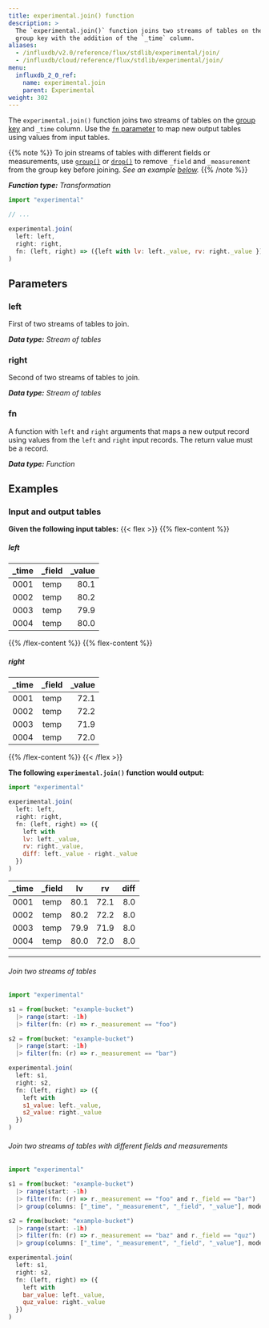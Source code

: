 ```yaml
---
title: experimental.join() function
description: >
  The `experimental.join()` function joins two streams of tables on the
  group key with the addition of the `_time` column.
aliases:
  - /influxdb/v2.0/reference/flux/stdlib/experimental/join/
  - /influxdb/cloud/reference/flux/stdlib/experimental/join/
menu:
  influxdb_2_0_ref:
    name: experimental.join
    parent: Experimental
weight: 302
---
```


The `experimental.join()` function joins two streams of tables on the
[group key](/influxdb/v2.0/reference/glossary/#group-key) and `_time` column.
Use the [`fn` parameter](#fn) to map new output tables using values from input tables.

{{% note %}}
To join streams of tables with different fields or measurements, use [`group()`](/influxdb/v2.0/reference/flux/stdlib/built-in/transformations/group/)
or [`drop()`](/influxdb/v2.0/reference/flux/stdlib/built-in/transformations/drop/) to remove
`_field` and `_measurement` from the group key before joining.
_See an example [below](#join-two-streams-of-tables-with-different-fields-and-measurements)._
{{% /note %}}

_**Function type:** Transformation_

```js
import "experimental"

// ...

experimental.join(
  left: left,
  right: right,
  fn: (left, right) => ({left with lv: left._value, rv: right._value })
)
```

## Parameters

### left
First of two streams of tables to join.

_**Data type:** Stream of tables_

### right
Second of two streams of tables to join.

_**Data type:** Stream of tables_

### fn
A function with `left` and `right` arguments that maps a new output record
using values from the `left` and `right` input records.
The return value must be a record.

_**Data type:** Function_

## Examples

### Input and output tables

**Given the following input tables:**
{{< flex >}}
{{% flex-content %}}
##### left
| _time | _field | _value |
|:----- |:------:| ------:|
| 0001  | temp   | 80.1   |
| 0002  | temp   | 80.2   |
| 0003  | temp   | 79.9   |
| 0004  | temp   | 80.0   |
{{% /flex-content %}}
{{% flex-content %}}
##### right
| _time | _field | _value |
|:----- |:------:| ------:|
| 0001  | temp   | 72.1   |
| 0002  | temp   | 72.2   |
| 0003  | temp   | 71.9   |
| 0004  | temp   | 72.0   |
{{% /flex-content %}}
{{< /flex >}}

**The following `experimental.join()` function would output:**

```js
import "experimental"

experimental.join(
  left: left,
  right: right,
  fn: (left, right) => ({
    left with
    lv: left._value,
    rv: right._value,
    diff: left._value - right._value
  })
)
```

| _time | _field | lv   | rv   | diff |
|:----- |:------:|:--:  |:--:  | ----:|
| 0001  | temp   | 80.1 | 72.1 | 8.0  |
| 0002  | temp   | 80.2 | 72.2 | 8.0  |
| 0003  | temp   | 79.9 | 71.9 | 8.0  |
| 0004  | temp   | 80.0 | 72.0 | 8.0  |

---

###### Join two streams of tables
```js
import "experimental"

s1 = from(bucket: "example-bucket")
  |> range(start: -1h)
  |> filter(fn: (r) => r._measurement == "foo")

s2 = from(bucket: "example-bucket")
  |> range(start: -1h)
  |> filter(fn: (r) => r._measurement == "bar")

experimental.join(
  left: s1,
  right: s2,
  fn: (left, right) => ({
    left with
    s1_value: left._value,
    s2_value: right._value
  })
)
```

###### Join two streams of tables with different fields and measurements
```js
import "experimental"

s1 = from(bucket: "example-bucket")
  |> range(start: -1h)
  |> filter(fn: (r) => r._measurement == "foo" and r._field == "bar")
  |> group(columns: ["_time", "_measurement", "_field", "_value"], mode: "except")

s2 = from(bucket: "example-bucket")
  |> range(start: -1h)
  |> filter(fn: (r) => r._measurement == "baz" and r._field == "quz")
  |> group(columns: ["_time", "_measurement", "_field", "_value"], mode: "except")

experimental.join(
  left: s1,
  right: s2,
  fn: (left, right) => ({
    left with
    bar_value: left._value,
    quz_value: right._value
  })
)
```
